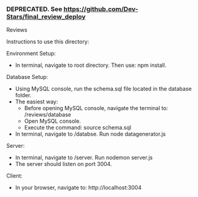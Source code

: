 ### DEPRECATED.  See https://github.com/Dev-Stars/final_review_deploy

Reviews

Instructions to use this directory:

Environment Setup:
  - In terminal, navigate to root directory. Then use: npm install.

Database Setup:
  - Using MySQL console, run the schema.sql file located in the 
    database folder.
  - The easiest way: 
      - Before opening MySQL console, navigate the terminal to:
        /reviews/database
      - Open MySQL console.
      - Execute the command: source schema.sql
  - In terminal, navigate to /databse.  Run node datagenerator.js

Server:
  - In terminal, navigate to /server.  Run nodemon server.js
  - The server should listen on port 3004.

Client:
  - In your browser, navigate to:  http://localhost:3004
